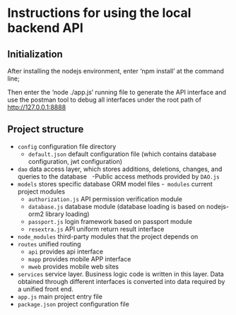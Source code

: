 # Instructions for using the local backend API

## Initialization
After installing the nodejs environment, enter ‘npm install’ at the command line;

Then enter the ‘node ./app.js’ running file to generate the API interface and use the postman tool to debug all interfaces under the root path of http://127.0.0.1:8888


## Project structure
- `config` configuration file directory
  - `default.json` default configuration file (which contains database configuration, jwt configuration)
- `dao` data access layer, which stores additions, deletions, changes, and queries to the database
   -Public access methods provided by `DAO.js`
- `models` stores specific database ORM model files
-` modules` current project modules
  - `authorization.js` API permission verification module
  - `database.js` database module (database loading is based on nodejs-orm2 library loading)
  - `passport.js` login framework based on passport module
  - `resextra.js` API uniform return result interface
- `node_modules` third-party modules that the project depends on
- `routes` unified routing
  - `api` provides api interface
  - `mapp` provides mobile APP interface
  - `mweb` provides mobile web sites
- `services` service layer. Business logic code is written in this layer. Data obtained through different interfaces is converted into data required by a unified front end.
- `app.js` main project entry file
- `package.json` project configuration file

